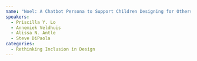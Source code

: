 ```yaml
---
name: "Noel: A Chatbot Persona to Support Children Designing for Others"
speakers:
  - Priscilla Y. Lo
  - Annemiek Veldhuis
  - Alissa N. Antle
  - Steve DiPaola
categories:
  - Rethinking Inclusion in Design
---
```


